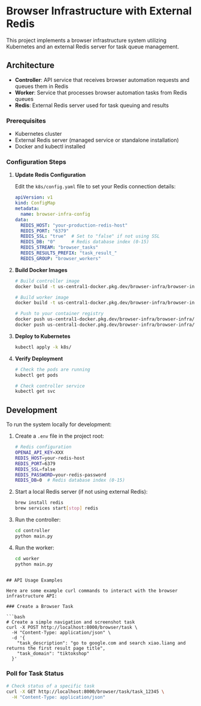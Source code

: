 # Browser Infrastructure with External Redis

This project implements a browser infrastructure system utilizing Kubernetes and an external Redis server for task queue management.

## Architecture

- **Controller**: API service that receives browser automation requests and queues them in Redis
- **Worker**: Service that processes browser automation tasks from Redis queues
- **Redis**: External Redis server used for task queuing and results

### Prerequisites

- Kubernetes cluster
- External Redis server (managed service or standalone installation)
- Docker and kubectl installed

### Configuration Steps

1. **Update Redis Configuration**

   Edit the `k8s/config.yaml` file to set your Redis connection details:
   
   ```yaml
   apiVersion: v1
   kind: ConfigMap
   metadata:
     name: browser-infra-config
   data:
     REDIS_HOST: "your-production-redis-host"
     REDIS_PORT: "6379"
     REDIS_SSL: "true"  # Set to "false" if not using SSL
     REDIS_DB: "0"      # Redis database index (0-15)
     REDIS_STREAM: "browser_tasks"
     REDIS_RESULTS_PREFIX: "task_result_"
     REDIS_GROUP: "browser_workers"
   ```

3. **Build Docker Images**

   ```bash
   # Build controller image
   docker build -t us-central1-docker.pkg.dev/browser-infra/browser-infra/controller:latest -f app/controller/Dockerfile .
   
   # Build worker image
   docker build -t us-central1-docker.pkg.dev/browser-infra/browser-infra/worker:latest -f app/worker/Dockerfile .
   
   # Push to your container registry
   docker push us-central1-docker.pkg.dev/browser-infra/browser-infra/controller:latest
   docker push us-central1-docker.pkg.dev/browser-infra/browser-infra/worker:latest
   ```

4. **Deploy to Kubernetes**

   ```bash
   kubectl apply -k k8s/
   ```

5. **Verify Deployment**

   ```bash
   # Check the pods are running
   kubectl get pods
   
   # Check controller service
   kubectl get svc
   ```

## Development

To run the system locally for development:

1. Create a `.env` file in the project root:
   ```bash
   # Redis configuration
   OPENAI_API_KEY=XXX
   REDIS_HOST=your-redis-host
   REDIS_PORT=6379
   REDIS_SSL=false
   REDIS_PASSWORD=your-redis-password
   REDIS_DB=0  # Redis database index (0-15)
   ```

2. Start a local Redis server (if not using external Redis):
   ```bash
   brew install redis
   brew services start[stop] redis
   ```

3. Run the controller:
   ```bash
   cd controller
   python main.py
   ```

4. Run the worker:
   ```bash
   cd worker
   python main.py
   ```
```

## API Usage Examples

Here are some example curl commands to interact with the browser infrastructure API:

### Create a Browser Task

```bash
# Create a simple navigation and screenshot task
curl -X POST http://localhost:8000/browser/task \
  -H "Content-Type: application/json" \
  -d '{
    "task_description": "go to google.com and search xiao.liang and returns the first result page title",
    "task_domain": "tiktokshop"
  }'
```

### Poll for Task Status

```bash
# Check status of a specific task
curl -X GET http://localhost:8000/browser/task/task_12345 \
  -H "Content-Type: application/json"
```